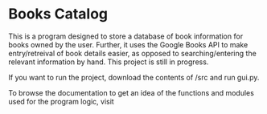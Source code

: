 # Books Catalog

This is a program designed to store a database of book information for books owned by the user. Further, it uses the Google Books API to make entry/retreival of book details easier, as opposed to searching/entering the relevant information by hand. This project is still in progress.

If you want to run the project, download the contents of /src and run gui.py.

To browse the documentation to get an idea of the functions and modules used for the program logic, visit 